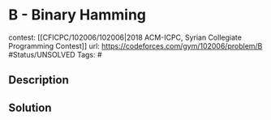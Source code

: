 # B - Binary Hamming

contest: [[CFICPC/102006/102006|2018 ACM-ICPC, Syrian Collegiate Programming Contest]]
url: https://codeforces.com/gym/102006/problem/B
#Status/UNSOLVED
Tags: #

## Description

## Solution

